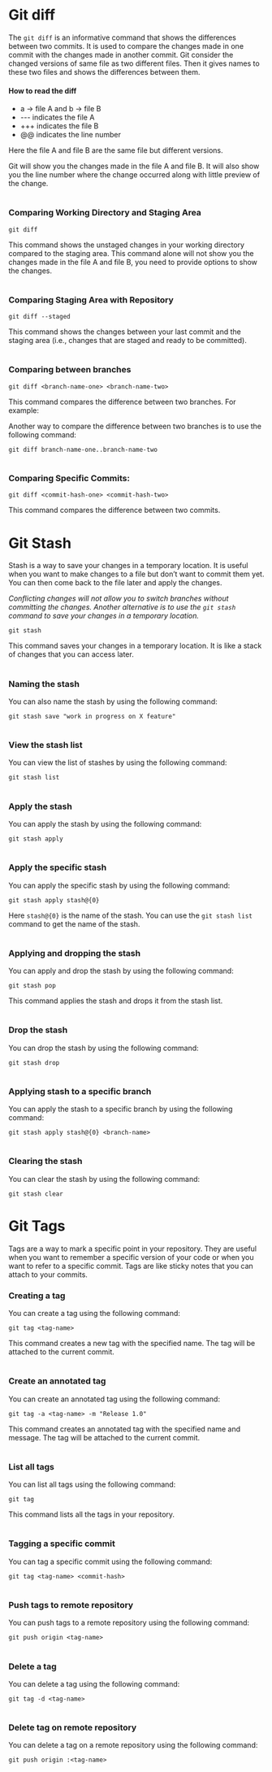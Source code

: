 # Git diff

The `git diff` is an informative command that shows the differences between two commits. It is used to compare the changes made in one commit with the changes made in another commit. Git consider the changed versions of same file as two different files. Then it gives names to these two files and shows the differences between them.

#### How to read the diff

- a -> file A and b -> file B
- --- indicates the file A
- +++ indicates the file B
- @@ indicates the line number

Here the file A and file B are the same file but different versions.

Git will show you the changes made in the file A and file B. It will also show you the line number where the change occurred along with little preview of the change.

#

### Comparing Working Directory and Staging Area

`git diff`

This command shows the unstaged changes in your working directory compared to the staging area. This command alone will not show you the changes made in the file A and file B, you need to provide options to show the changes.

#

### Comparing Staging Area with Repository

`git diff --staged`

This command shows the changes between your last commit and the staging area (i.e., changes that are staged and ready to be committed).

#

### Comparing between branches

`git diff <branch-name-one> <branch-name-two>`

This command compares the difference between two branches. For example:

Another way to compare the difference between two branches is to use the following command:

`git diff branch-name-one..branch-name-two`

#

### Comparing Specific Commits:

`git diff <commit-hash-one> <commit-hash-two>`

This command compares the difference between two commits.

#

# Git Stash

Stash is a way to save your changes in a temporary location. It is useful when you want to make changes to a file but don’t want to commit them yet. You can then come back to the file later and apply the changes.

_Conflicting changes will not allow you to switch branches without committing the changes. Another alternative is to use the `git stash` command to save your changes in a temporary location._

`git stash`

This command saves your changes in a temporary location. It is like a stack of changes that you can access later.

#

### Naming the stash

You can also name the stash by using the following command:

`git stash save "work in progress on X feature"`

#

### View the stash list

You can view the list of stashes by using the following command:

`git stash list`

#

### Apply the stash

You can apply the stash by using the following command:

`git stash apply`

#

### Apply the specific stash

You can apply the specific stash by using the following command:

`git stash apply stash@{0}`

Here `stash@{0}` is the name of the stash. You can use the `git stash list` command to get the name of the stash.

#

### Applying and dropping the stash

You can apply and drop the stash by using the following command:

`git stash pop`

This command applies the stash and drops it from the stash list.

#

### Drop the stash

You can drop the stash by using the following command:

`git stash drop`

#

### Applying stash to a specific branch

You can apply the stash to a specific branch by using the following command:

`git stash apply stash@{0} <branch-name>`

#

### Clearing the stash

You can clear the stash by using the following command:

`git stash clear`

#

# Git Tags

Tags are a way to mark a specific point in your repository. They are useful when you want to remember a specific version of your code or when you want to refer to a specific commit. Tags are like sticky notes that you can attach to your commits.

### Creating a tag

You can create a tag using the following command:

`git tag <tag-name>`

This command creates a new tag with the specified name. The tag will be attached to the current commit.

#

### Create an annotated tag

You can create an annotated tag using the following command:

`git tag -a <tag-name> -m "Release 1.0"`

This command creates an annotated tag with the specified name and message. The tag will be attached to the current commit.

#

### List all tags

You can list all tags using the following command:

`git tag`

This command lists all the tags in your repository.

#

### Tagging a specific commit

You can tag a specific commit using the following command:

`git tag <tag-name> <commit-hash>`

#

### Push tags to remote repository

You can push tags to a remote repository using the following command:

`git push origin <tag-name>`

#

### Delete a tag

You can delete a tag using the following command:

`git tag -d <tag-name>`

#

### Delete tag on remote repository

You can delete a tag on a remote repository using the following command:

`git push origin :<tag-name>`
